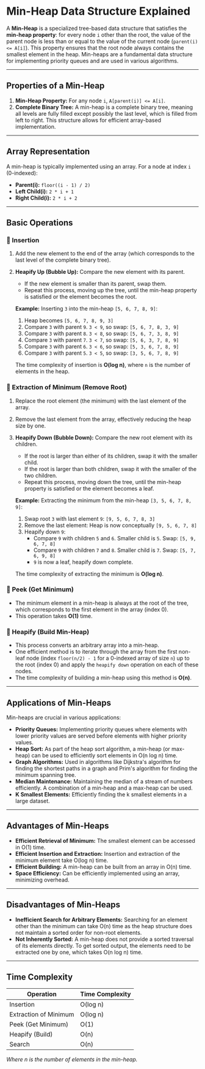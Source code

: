 # Min-Heap Data Structure Explained

A **Min-Heap** is a specialized tree-based data structure that satisfies the **min-heap property**: for every node `i` other than the root, the value of the parent node is less than or equal to the value of the current node (`parent(i) <= A[i]`). This property ensures that the root node always contains the smallest element in the heap. Min-heaps are a fundamental data structure for implementing priority queues and are used in various algorithms.

---

## Properties of a Min-Heap

1.  **Min-Heap Property:** For any node `i`, `A[parent(i)] <= A[i]`.
2.  **Complete Binary Tree:** A min-heap is a complete binary tree, meaning all levels are fully filled except possibly the last level, which is filled from left to right. This structure allows for efficient array-based implementation.

---

## Array Representation

A min-heap is typically implemented using an array. For a node at index `i` (0-indexed):

* **Parent(i):** `floor((i - 1) / 2)`
* **Left Child(i):** `2 * i + 1`
* **Right Child(i):** `2 * i + 2`

---

## Basic Operations

### 🔹 Insertion

1.  Add the new element to the end of the array (which corresponds to the last level of the complete binary tree).
2.  **Heapify Up (Bubble Up):** Compare the new element with its parent.
    * If the new element is smaller than its parent, swap them.
    * Repeat this process, moving up the tree, until the min-heap property is satisfied or the element becomes the root.

    **Example:** Inserting `3` into the min-heap `[5, 6, 7, 8, 9]`:

    1.  Heap becomes `[5, 6, 7, 8, 9, 3]`
    2.  Compare `3` with parent `9`. `3 < 9`, so swap: `[5, 6, 7, 8, 3, 9]`
    3.  Compare `3` with parent `8`. `3 < 8`, so swap: `[5, 6, 7, 3, 8, 9]`
    4.  Compare `3` with parent `7`. `3 < 7`, so swap: `[5, 6, 3, 7, 8, 9]`
    5.  Compare `3` with parent `6`. `3 < 6`, so swap: `[5, 3, 6, 7, 8, 9]`
    6.  Compare `3` with parent `5`. `3 < 5`, so swap: `[3, 5, 6, 7, 8, 9]`

    The time complexity of insertion is **O(log n)**, where `n` is the number of elements in the heap.

### 🔹 Extraction of Minimum (Remove Root)

1.  Replace the root element (the minimum) with the last element of the array.
2.  Remove the last element from the array, effectively reducing the heap size by one.
3.  **Heapify Down (Bubble Down):** Compare the new root element with its children.
    * If the root is larger than either of its children, swap it with the smaller child.
    * If the root is larger than both children, swap it with the smaller of the two children.
    * Repeat this process, moving down the tree, until the min-heap property is satisfied or the element becomes a leaf.

    **Example:** Extracting the minimum from the min-heap `[3, 5, 6, 7, 8, 9]`:

    1.  Swap root `3` with last element `9`: `[9, 5, 6, 7, 8, 3]`
    2.  Remove the last element: Heap is now conceptually `[9, 5, 6, 7, 8]`
    3.  Heapify down `9`:
        * Compare `9` with children `5` and `6`. Smaller child is `5`. Swap: `[5, 9, 6, 7, 8]`
        * Compare `9` with children `7` and `8`. Smaller child is `7`. Swap: `[5, 7, 6, 9, 8]`
        * `9` is now a leaf, heapify down complete.

    The time complexity of extracting the minimum is **O(log n)**.

### 🔹 Peek (Get Minimum)

* The minimum element in a min-heap is always at the root of the tree, which corresponds to the first element in the array (index 0).
* This operation takes **O(1)** time.

### 🔹 Heapify (Build Min-Heap)

* This process converts an arbitrary array into a min-heap.
* One efficient method is to iterate through the array from the first non-leaf node (index `floor(n/2) - 1` for a 0-indexed array of size `n`) up to the root (index 0) and apply the `heapify down` operation on each of these nodes.
* The time complexity of building a min-heap using this method is **O(n)**.

---

## Applications of Min-Heaps

Min-heaps are crucial in various applications:

* **Priority Queues:** Implementing priority queues where elements with lower priority values are served before elements with higher priority values.
* **Heap Sort:** As part of the heap sort algorithm, a min-heap (or max-heap) can be used to efficiently sort elements in O(n log n) time.
* **Graph Algorithms:** Used in algorithms like Dijkstra's algorithm for finding the shortest paths in a graph and Prim's algorithm for finding the minimum spanning tree.
* **Median Maintenance:** Maintaining the median of a stream of numbers efficiently. A combination of a min-heap and a max-heap can be used.
* **K Smallest Elements:** Efficiently finding the k smallest elements in a large dataset.

---

## Advantages of Min-Heaps

* **Efficient Retrieval of Minimum:** The smallest element can be accessed in O(1) time.
* **Efficient Insertion and Extraction:** Insertion and extraction of the minimum element take O(log n) time.
* **Efficient Building:** A min-heap can be built from an array in O(n) time.
* **Space Efficiency:** Can be efficiently implemented using an array, minimizing overhead.

---

## Disadvantages of Min-Heaps

* **Inefficient Search for Arbitrary Elements:** Searching for an element other than the minimum can take O(n) time as the heap structure does not maintain a sorted order for non-root elements.
* **Not Inherently Sorted:** A min-heap does not provide a sorted traversal of its elements directly. To get sorted output, the elements need to be extracted one by one, which takes O(n log n) time.

---

## Time Complexity

| Operation             | Time Complexity |
| --------------------- | --------------- |
| Insertion             | O(log n)      |
| Extraction of Minimum | O(log n)      |
| Peek (Get Minimum)    | O(1)          |
| Heapify (Build)       | O(n)          |
| Search                | O(n)          |

*Where n is the number of elements in the min-heap.*
